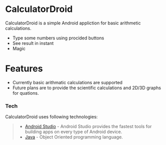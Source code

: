 # CalculatorDroid

CalculatorDroid is a simple Android appliction for basic arithmetic calculations.

  - Type some numbers using procided buttons
  - See result in instant
  - Magic

# Features
  - Currently basic arithmatic calculations are supported
  - Future plans are to provide the scientific calculations and 2D/3D graphs for quations.
  
### Tech

CalculatorDroid uses following technologies:

> * [Android Studio](https://developer.android.com/studio/) - Android Studio provides the fastest tools for building apps on every type of Android device.
> * [Java](https://en.wikipedia.org/wiki/Java_(programming_language)) - Object Oriented programming language.
